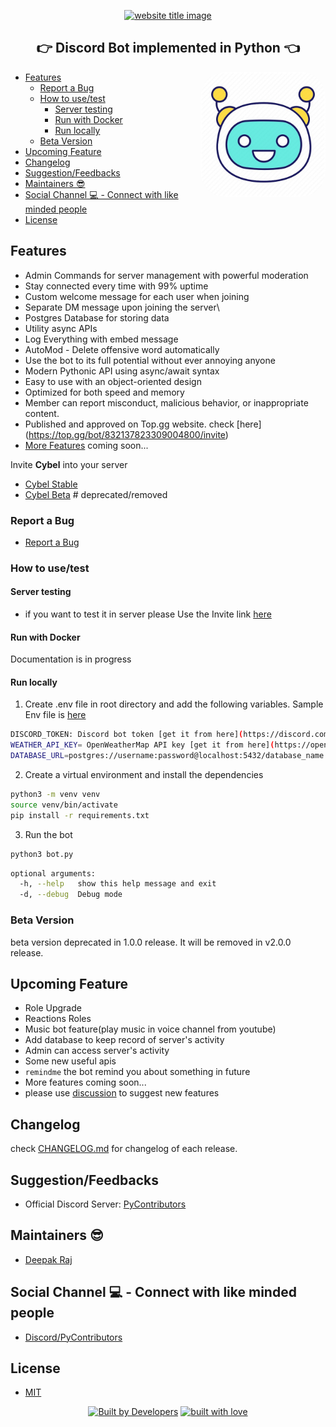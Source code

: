 <p align="center">
  <a href="https://py-contributors.github.io/awesomeScripts/"><img src="https://capsule-render.vercel.app/api?type=rect&color=ffdd00&height=100&section=header&text=Cybel%201.0.2&fontSize=80%&fontColor=ffffff" alt="website title image"></a>

  <h2 align="center">👉 Discord Bot implemented in Python 👈</h2>
</p>

<img style="border-radius: 20%" align="right" src="images/cybel_icon.jpg" height="200" width="200" alt="pycontributors logo">

- [Features](#features)
  - [Report a Bug](#report-a-bug)
  - [How to use/test](#how-to-usetest)
    - [Server testing](#server-testing)
    - [Run with Docker](#run-with-docker)
    - [Run locally](#run-locally)
  - [Beta Version](#beta-version)
- [Upcoming Feature](#upcoming-feature)
- [Changelog](#changelog)
- [Suggestion/Feedbacks](#suggestionfeedbacks)
- [Maintainers 😎](#maintainers-)
- [Social Channel 💻 - Connect with like minded people](#social-channel----connect-with-like-minded-people)
- [License](#license)

## Features

- Admin Commands for server management with powerful moderation
- Stay connected every time with 99% uptime
- Custom welcome message for each user when joining
- Separate DM message upon joining the server\
- Postgres Database for storing data
- Utility async APIs
- Log Everything with embed message
- AutoMod - Delete offensive word automatically
- Use the bot to its full potential without ever annoying anyone
- Modern Pythonic API using async/await syntax
- Easy to use with an object-oriented design
- Optimized for both speed and memory
- Member can report misconduct, malicious behavior, or inappropriate content.
- Published and approved on Top.gg website. check [here]
(https://top.gg/bot/832137823309004800/invite)
- [More Features]((#upcoming-feature)) coming soon...

Invite **Cybel** into your server

- [Cybel Stable](https://top.gg/bot/832137823309004800/invite)
- [Cybel Beta](https://discord.com/api/oauth2/authorize?client_id=831918257166090250&permissions=142337&scope=bot) # deprecated/removed


### Report a Bug

- [Report a Bug](https://github.com/orgs/Py-Contributors/discussions)

### How to use/test

#### Server testing

- if you want to test it in server please Use the Invite link [here](https://top.gg/bot/832137823309004800/invite)

#### Run with Docker

Documentation is in progress

#### Run locally 
1. Create .env file in root directory and add the following variables. Sample Env file is [here](/.env.sample)

```bash
DISCORD_TOKEN: Discord bot token [get it from here](https://discord.com/developers/applications)
WEATHER_API_KEY= OpenWeatherMap API key [get it from here](https://openweathermap.org/api)
DATABASE_URL=postgres://username:password@localhost:5432/database_name
```

2. Create a virtual environment and install the dependencies

```bash
python3 -m venv venv
source venv/bin/activate
pip install -r requirements.txt
```

3. Run the bot

```bash
python3 bot.py
```

```bash
optional arguments:
  -h, --help   show this help message and exit
  -d, --debug  Debug mode
```

### Beta Version

beta version deprecated in 1.0.0 release. It will be removed in v2.0.0 release.

## Upcoming Feature

- Role Upgrade
- Reactions Roles
- Music bot feature(play music in voice channel from youtube)
- Add database to keep record of server's activity
- Admin can access server's activity
- Some new useful apis
- `remindme`  the bot remind you about something in future
- More features coming soon...
- please use [discussion](https://github.com/codePerfectPlus/cybel/discussions) to suggest new features

## Changelog

check [CHANGELOG.md](CHANGELOG.md) for changelog of each release.

## Suggestion/Feedbacks

- Official Discord Server: [PyContributors](https://discord.gg/JfbK3bS)

## Maintainers 😎

- [Deepak Raj](https://github.com/CodePerfectPlus)

## Social Channel 💻 - Connect with like minded people

- [Discord/PyContributors](https://discord.gg/FXyh2S3)

## License 

- [MIT](https://github.com/Py-Contributors/cybel-discord.py/blob/main/LICENSE)

<p align="center">
<a href="https://api.github.com/repos/py-contributors/awesomescripts/contributors"><img src="http://ForTheBadge.com/images/badges/built-by-developers.svg" alt="Built by Developers"></a>
<a href="https://github.com/codePerfectPlus"><img src="http://ForTheBadge.com/images/badges/built-with-love.svg" alt="built with love"></a>
</p>
